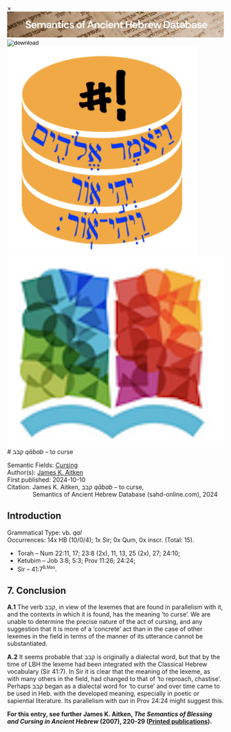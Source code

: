 <div id="modal" class="modal">
  <div class="modal-content">
    <span class="close">&times;</span>
    <div class="modal-body" id="modal-body"></div>
  </div>
</div><html><body><img id="banner" src="../../images/banners/banner.png" alt="banner" /></body></html>

<div><input id="download" title="Download/print the document" type="image" onclick="print_document()" src="../../images/icons/download3.png" alt="download" /></div><div><a id="shebanq" title="Word in SHEBANQ" href="https://shebanq.ancient-data.org/hebrew/word?id=1QBBv" target="_blank"><img src="../../images/icons/shebanq.png" alt="shebanq"></a></div><div><a id="ubs" title="Word in Semantic Dictionary of Biblical Hebrew" href="https://semanticdictionary.org/semdic.php?databaseType=SDBH&language=en&lemma=קבב&startPage=1" target="_blank"><img src="../../images/icons/ubs.png" alt="ubs"></a></div># קבב <i>qābab</i> – to curse

Semantic Fields:
[Cursing](../semantic_fields/cursing.md)&nbsp;&nbsp;&nbsp;<br>Author(s):
[James K. Aitken](../contributors/james_k._aitken.md)<br>
First published: 2024-10-10<br>Citation: James K. Aitken, קבב <i>qābab</i> – to curse, <br>                    &nbsp;&nbsp;&nbsp;&nbsp;&nbsp;&nbsp;&nbsp;&nbsp;&nbsp;&nbsp;&nbsp;&nbsp;&nbsp;&nbsp;                    Semantics of Ancient Hebrew Database (sahd-online.com), 2024



## Introduction

Grammatical Type: vb. <i>qal</i>  
Occurrences: 14x HB (10/0/4); 1x Sir; 0x Qum, 0x inscr. (Total: 15).

* Torah – Num 22:11, 17; 23:8 (2x), 11, 13, 25 (2x), 27; 24:10;
* Ketubim – Job 3:8; 5:3; Prov 11:26; 24:24;
* Sir – 41:7<sup><small>B,Mas</small></sup>.



## 7. Conclusion


<b>A.1</b> The verb <span dir="rtl" lang="he">קבב</span>, in view of the lexemes that are found in parallelism with it, and the contexts in which it is found, has the meaning ‘to curse’. We are unable to determine the precise nature of the act of cursing, and any suggestion that it is more of a ‘concrete’ act than in the case of other lexemes in the field in terms of the manner of its utterance cannot be substantiated.

<b>A.2</b> It seems probable that <span dir="rtl" lang="he">קבב</span> is originally a dialectal word, but that by the time of LBH the lexeme had been integrated with the Classical Hebrew vocabulary (Sir 41:7). In Sir it is clear that the meaning of the lexeme, as with many others in the field, had changed to that of ‘to reproach, chastise’. Perhaps <span dir="rtl" lang="he">קבב</span> began as a dialectal word for ‘to curse’ and over time came to be used in Heb. with the developed meaning, especially in poetic or sapiential literature. Its parallelism with <span dir="rtl" lang="he">זעם</span> in Prov 24:24 might suggest this.



<b>For this entry, see further James K. Aitken, <i>The Semantics of Blessing and Cursing in Ancient Hebrew</i> (2007), 220-29 (<a href="/store/printed_publications/">Printed publications</a>).</b>

